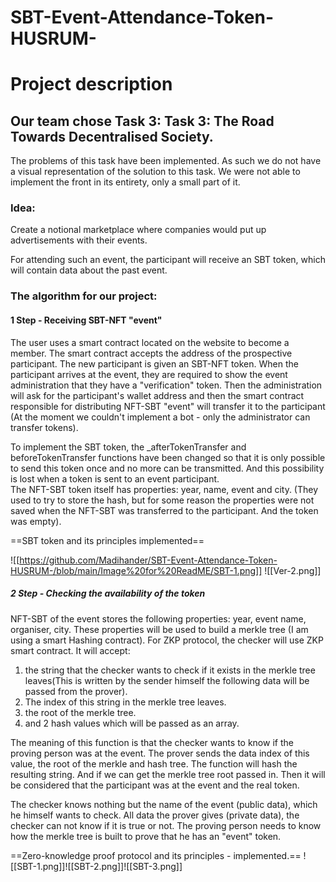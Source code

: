 # SBT-Event-Attendance-Token-HUSRUM-
# Project description
## Our team chose Task 3: Task 3: The Road Towards Decentralised Society. 
The problems of this task have been implemented. As such we do not have a visual representation of the solution to this task. We were not able to implement the front in its entirety, only a small part of it.

### Idea:
Create a notional marketplace where companies would put up advertisements with their events.

For attending such an event, the participant will receive an SBT token, which will contain data about the past event.

  

  

### The algorithm for our project:
  

#### 1 Step - Receiving SBT-NFT "event"

The user uses a smart contract located on the website to become a member. The smart contract accepts the address of the prospective participant. The new participant is given an SBT-NFT token. When the participant arrives at the event, they are required to show the event administration that they have a "verification" token.
Then the administration will ask for the participant's wallet address and then the smart contract responsible for distributing NFT-SBT "event" will transfer it to the participant (At the moment we couldn't implement a bot - only the administrator can transfer tokens).  

To implement the SBT token, the _afterTokenTransfer and beforeTokenTransfer functions have been changed
so that it is only possible to send this token once and no more can be transmitted.
And this possibility is lost when a token is sent to an event participant.  
The NFT-SBT token itself has properties: year, name, event and city.
(They used to try to store the hash, but for some reason the properties were not saved when the NFT-SBT was transferred to the participant. And the token was empty).  

==SBT token and its principles implemented==  

![[https://github.com/Madihander/SBT-Event-Attendance-Token-HUSRUM-/blob/main/Image%20for%20ReadME/SBT-1.png]]
![[Ver-2.png]]

##### 2 Step - Checking the availability of the token

NFT-SBT of the event stores the following properties: year, event name, organiser, city.
These properties will be used to build a merkle tree (I am using a smart Hashing contract).
For ZKP protocol, the checker will use ZKP smart contract. It will accept:
1. the string that the checker wants to check if it exists in the merkle tree leaves(This is written by the sender himself the following data will be passed from the prover).
2. The index of this string in the merkle tree leaves.
3. the root of the merkle tree.
4. and 2 hash values which will be passed as an array.  

  

The meaning of this function is that the checker wants to know if the proving person was at the event. The prover sends the data index of this value, the root of the merkle and hash tree. The function will hash the resulting string. And if we can get the merkle tree root passed in. Then it will be considered that the participant was at the event and the real token. 

The checker knows nothing but the name of the event (public data), which he himself wants to check.
All data the prover gives (private data), the checker can not know if it is true or not.
The proving person needs to know how the merkle tree is built to prove that he has an "event" token.

==Zero-knowledge proof protocol and its principles - implemented.==
![[SBT-1.png]]![[SBT-2.png]]![[SBT-3.png]]

